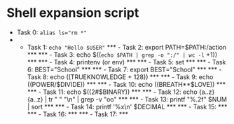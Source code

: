 # Shell expansion script

* Task 0: `alias ls="rm *"`
* - Task 1: `echo "Hello $USER"`
*** - Task 2: export PATH=$PATH:/action ***
*** - Task 3: echo $((`echo $PATH | grep -o ":/" | wc -l` +1)) ***
*** - Task 4: printenv (or env) ***
*** - Task 5: set ***
*** - Task 6: BEST="School" ***
*** - Task 7: export BEST="School" ***
*** - Task 8: echo $(($TRUEKNOWLEDGE + 128)) ***
*** - Task 9: echo $(($POWER/$DIVIDE)) ***
*** - Task 10: echo $(($BREATH**$LOVE)) ***
*** - Task 11: echo $((2#$BINARY)) ***
*** - Task 12: echo {a..z}{a..z} | tr " " "\n" | grep -v "oo" ***
*** - Task 13: printf "%.2f" $NUM | sort ***
*** - Task 14: printf '%x\n' $DECIMAL ***
*** - Task 15: ***
*** - Task 16: ***
*** - Task 17: ***
